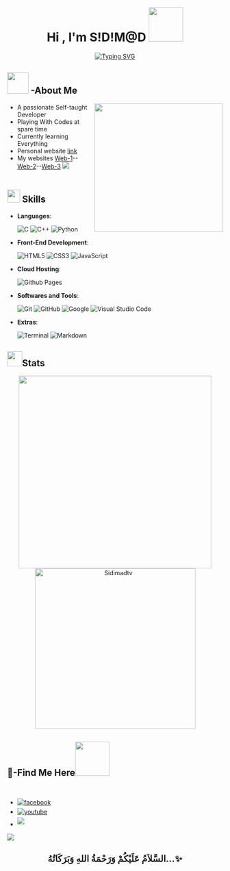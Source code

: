 
<h1 align="center"><b>Hi , I'm S!D!M@D </b><img src="https://cdn.jsdelivr.net/gh/Sidimadtv/all/sidi/assets/images/logo.png" width="80"></h1>

<p align="center">
  <a href="https://git.io/typing-svg"><img src="https://readme-typing-svg.herokuapp.com?font=Chakra%2BPetch&pause=1000&width=435&lines=Welcome+To+S!D!M%40D-TV+Official+Repos" alt="Typing SVG" /></a>
</p>



	
## <picture><img src = "https://cdn.jsdelivr.net/gh/Sidimadtv/Img/me.gif" width = 50px></picture> **-About Me**

<picture> <img align="right" src="https://cdn.jsdelivr.net/gh/Sidimadtv/Img/cod.gif" width = 300px></picture>



- A passionate Self-taught Developer
- Playing With Codes at spare time
- Currently learning Everything
- Personal website [link](https://www.sidimad.ml/)
- My websites [Web-1](https://www.sidimad.ml/)--[Web-2](https://www.sidimad.ml/)--[Web-3](https://www.sidimad.ml/)
<img src="https://cdn.jsdelivr.net/gh/Sidimadtv/Img/hr.gif"><br><br>

## <img src="https://cdn.jsdelivr.net/gh/Sidimadtv/Img/sk.gif" width ="30"><b> Skills</b>


<p align="center">

- **Languages**:
    
    ![C](https://img.shields.io/badge/C%20-%232370ED.svg?style=for-the-badge&logo=c&logoColor=white)
    ![C++](https://img.shields.io/badge/C++%20-%2300599C.svg?style=for-the-badge&logo=c%2B%2B&logoColor=white)
    ![Python](https://img.shields.io/badge/Python%20-%2314354C.svg?style=for-the-badge&logo=python&logoColor=white)

  
    
- **Front-End Development**:

   ![HTML5](https://img.shields.io/badge/HTML5%20-%23E34F26.svg?style=for-the-badge&logo=html5&logoColor=white)
   ![CSS3](https://img.shields.io/badge/CSS%20-%231572B6.svg?style=for-the-badge&logo=css3&logoColor=white)
   ![JavaScript](https://img.shields.io/badge/JavaScript%20-%23F7DF1E.svg?style=for-the-badge&logo=javascript&logoColor=black)



- **Cloud Hosting**:

    ![Github Pages](https://img.shields.io/badge/GitHub%20Pages-%23327FC7.svg?style=for-the-badge&logo=github&logoColor=white)
    


- **Softwares and Tools**:

    ![Git](https://img.shields.io/badge/git-%23F05033.svg?style=for-the-badge&logo=git&logoColor=white)
    ![GitHub](https://img.shields.io/badge/github-%23121011.svg?style=for-the-badge&logo=github&logoColor=white)
    ![Google](https://img.shields.io/badge/google-%234285F4.svg?style=for-the-badge&logo=google&logoColor=white)
    ![Visual Studio Code](https://img.shields.io/badge/Visual%20Studio%20Code-0078d7.svg?style=for-the-badge&logo=visual-studio-code&logoColor=white)
    



- **Extras**:

    ![Terminal](https://img.shields.io/badge/Terminal-%23054020?style=for-the-badge&logo=gnu-bash&logoColor=white)
    ![Markdown](https://img.shields.io/badge/markdown-%23000000.svg?style=for-the-badge&logo=markdown&logoColor=white)   


</p>




## <img src="https://cdn.jsdelivr.net/gh/Sidimadtv/Img/sta.gif" width="35"><b>Stats </b>

<div align="center">

<a href="https://github.com/Sidimadtv">
  <img src="https://github-readme-stats.vercel.app/api?username=Sidimadtv&include_all_commits=true&count_private=true&show_icons=true&line_height=20&title_color=7A7ADB&icon_color=2234AE&text_color=D3D3D3&bg_color=0,000000,130F40" width="450"/>
  <img src="https://github-readme-stats.vercel.app/api/top-langs?username=Sidimadtv&show_icons=true&locale=en&layout=compact&line_height=20&title_color=7A7ADB&icon_color=2234AE&text_color=D3D3D3&bg_color=0,000000,130F40" width="375"  alt="Sidimadtv"/>

</a>
</div>


## <b>📩-Find Me Here</b><img src="https://cdn.jsdelivr.net/gh/Sidimadtv/Img/hand.gif" width ="80">
<br>
<div align='left'>

<ul>

<li>
<a href="https://www.facebook.com/profile.php?id=100016109414654" target="_blank">
<img src="https://img.shields.io/badge/facebook:  S!D!M@D-%2300acee.svg?color=405DE6&style=for-the-badge&logo=facebook&logoColor=white" alt=facebook style="margin-bottom: 5px;"/>
</a>
</li>



<li>
<a href="https://www.youtube.com/channel/UCuuyS5myE0B3RiR8Fr0D18w?sub_confirmation=1" target="_blank">
<img src="https://img.shields.io/badge/youtube:  S!D!M@D-%2300acee.svg?color=a00&style=for-the-badge&logo=youtube&logoColor=white" alt=youtube style="margin-bottom: 5px;"/>
</a>
</li>


<li>
<a href="mailto:sidihassan17@gmail.com" target="_blank">
<img src="https://img.shields.io/badge/gmail:  S!D!M@D-%23EA4335.svg?style=for-the-badge&logo=gmail&logoColor=white" t=mail style="margin-bottom: 5px;" />
</a>
</li>
	
</ul>
</div>


<img src="https://cdn.jsdelivr.net/gh/Sidimadtv/Img/hr.gif">


<div align='center'>

## <b>السَّلاَمُ عَلَيْكُمْ وَرَحْمَةُ اللهِ وَبَرَكَاتُهُ...✨</b>

</div>



